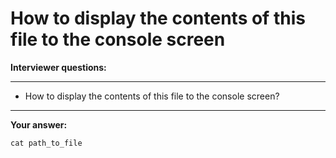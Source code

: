 # How to display the contents of this file to the console screen

**Interviewer questions:**

---
* How to display the contents of this file to the console screen?
---

**Your answer:**

```
cat path_to_file
```
